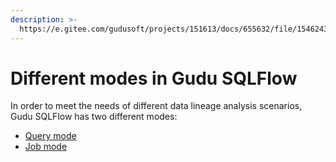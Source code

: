 ```yaml
---
description: >-
  https://e.gitee.com/gudusoft/projects/151613/docs/655632/file/1546243?sub_id=5928451
---
```


# Different modes in Gudu SQLFlow

In order to meet the needs of different data lineage analysis scenarios, Gudu SQLFlow has two different modes:

* [Query mode](query-mode.md)
* [Job mode](job-mode.md)
